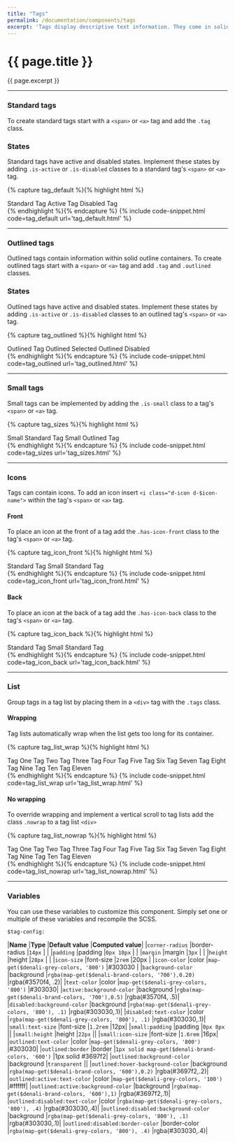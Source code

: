 ```yaml
---
title: "Tags"
permalink: /documentation/components/tags
excerpt: 'Tags display descriptive text information. They come in solid, outline, and selectable styles. Tags can be grouped into scrolling or wrapping lists. Icons can also be added to tags.'
---
```


# {{ page.title }}
{{ page.excerpt }}


***


### Standard tags
To create standard tags start with a `<span>` or `<a>` tag and add the `.tag` class.

### States
Standard tags have active and disabled states. Implement these states by adding `.is-active` or `.is-disabled` classes to a standard tag&#39;s `<span>` or `<a>` tag.

{% capture tag_default %}{% highlight html %}
<div class="tags">
  <span class="tag">Standard Tag</span>
  <span class="tag is-active">Active Tag</span>
  <span class="tag is-disabled">Disabled Tag</span>
</div>
{% endhighlight %}{% endcapture %}
{% include code-snippet.html code=tag_default url='tag_default.html' %}

***


### Outlined tags
Outlined tags contain information within solid outline containers. To create outlined tags start with a `<span>` or `<a>` tag and add `.tag` and `.outlined` classes.

### States
Outlined tags have active and disabled states. Implement these states by adding `.is-active` or `.is-disabled` classes to an outlined tag&#39;s `<span>` or `<a>` tag.

{% capture tag_outlined %}{% highlight html %}
<div class="tags">
  <a class="tag outlined">Outlined Tag</a>
  <a class="tag outlined is-active">Outlined Selected</a>
  <a class="tag outlined is-disabled">Outlined Disabled</a>
</div>
{% endhighlight %}{% endcapture %}
{% include code-snippet.html code=tag_outlined url='tag_outlined.html' %}


***


### Small tags
Small tags can be implemented by adding the `.is-small` class to a tag&#39;s `<span>` or `<a>` tag.

{% capture tag_sizes %}{% highlight html %}
<div class="tags">
  <span class="tag is-small">Small Standard Tag</span>
  <span class="tag outlined is-small">Small Outlined Tag</span>
</div>
{% endhighlight %}{% endcapture %}
{% include code-snippet.html code=tag_sizes url='tag_sizes.html' %}


***


### Icons
Tags can contain icons. To add an icon insert `<i class="d-icon d-$icon-name">` within the tag&#39;s `<span>` or `<a>` tag.

#### Front
To place an icon at the front of a tag add the `.has-icon-front` class to the tag&#39;s `<span>` or `<a>` tag.

{% capture tag_icon_front %}{% highlight html %}
<div class="tags">
<span class="tag has-icon-front"><i class="d-icon d-check"></i>Standard Tag</span>
<span class="tag is-small has-icon-front"><i class="d-icon d-check"></i>Small Standard Tag</span>
</div>
{% endhighlight %}{% endcapture %}
{% include code-snippet.html code=tag_icon_front url='tag_icon_front.html' %}

#### Back
To place an icon at the back of a tag add the `.has-icon-back` class to the tag&#39;s `<span>` or `<a>` tag.

{% capture tag_icon_back %}{% highlight html %}
<div class="tags">
<span class="tag has-icon-back">Standard Tag<a class="d-icon d-close"></a></span>
<span class="tag is-small has-icon-back">Small Standard Tag<a class="d-icon d-close"></a></span>
</div>
{% endhighlight %}{% endcapture %}
{% include code-snippet.html code=tag_icon_back url='tag_icon_back.html' %}


***


### List
Group tags in a tag list by placing them in a `<div>` tag with the `.tags` class.

#### Wrapping
Tag lists automatically wrap when the list gets too long for its container.

{% capture tag_list_wrap %}{% highlight html %}
<div class="tags">
  <span class="tag">Tag One</span>
  <span class="tag">Tag Two</span>
  <span class="tag">Tag Three</span>
  <span class="tag">Tag Four</span>
  <span class="tag">Tag Five</span>
  <span class="tag">Tag Six</span>
  <span class="tag">Tag Seven</span>
  <span class="tag">Tag Eight</span>
  <span class="tag">Tag Nine</span>
  <span class="tag">Tag Ten</span>
  <span class="tag">Tag Eleven</span>
</div>
{% endhighlight %}{% endcapture %}
{% include code-snippet.html code=tag_list_wrap url='tag_list_wrap.html' %}

#### No wrapping
To override wrapping and implement a vertical scroll to tag lists add the class `.nowrap` to a tag list `<div>` 

{% capture tag_list_nowrap %}{% highlight html %}
<div class="tags nowrap">
  <span class="tag">Tag One</span>
  <span class="tag">Tag Two</span>
  <span class="tag">Tag Three</span>
  <span class="tag">Tag Four</span>
  <span class="tag">Tag Five</span>
  <span class="tag">Tag Six</span>
  <span class="tag">Tag Seven</span>
  <span class="tag">Tag Eight</span>
  <span class="tag">Tag Nine</span>
  <span class="tag">Tag Ten</span>
  <span class="tag">Tag Eleven</span>
</div>
{% endhighlight %}{% endcapture %}
{% include code-snippet.html code=tag_list_nowrap url='tag_list_nowrap.html' %}


***


### Variables
You can use these variables to customize this component. Simply set one or multiple of these variables and recompile the SCSS.

`$tag-config:`

|**Name**                             |**Type**         |**Default value**                                    |**Computed value**|
|`corner-radius`                      |border-radius    |`14px`                                               |           |
|`padding`                            |padding          |`0px 10px`                                           |           |
|`margin`                             |margin           |`3px`                                                |    |
|`height`                             |height           |`28px`                                               |               |
|`icon-size`                          |font-size        |`2rem`                                               |20px           |
|`icon-color`                         |color            |`map-get($denali-grey-colors, '800')`                |#303030            |
|`background-color`                   |background       |`rgba(map-get($denali-brand-colors, '700'),0.20)`    |rgba(#3570f4, .2)|
|`text-color`                         |color            |`map-get($denali-grey-colors, '800')`                |#303030|
|`active:background-color`            |background       |`rgba(map-get($denali-brand-colors, '700'),0.5)`     |rgba(#3570f4, .5)|
|`disabled:background-color`          |background       |`rgba(map-get($denali-grey-colors, '800'), .1)`      |rgba(#303030,.1)|
|`disabled:text-color`                |color            |`rgba(map-get($denali-grey-colors, '800'), .1)`      |rgba(#303030,.1)|
|`small:text-size`                    |font-size        |`1.2rem`                                             |12px|
|`small:padding`                      |padding          |`0px 8px`                                            ||
|`small:height`                       |height           |`22px`                                               ||
|`small:icon-size`                    |font-size        |`1.6rem`                                             |16px|
|`outlined:text-color`                |color            |`map-get($denali-grey-colors, '800')`                |#303030|
|`outlined:border`                    |border           |`1px solid map-get($denali-brand-colors, '600')`     |1px solid #3697f2|
|`outlined:background-color`          |background       |`transparent`                                        ||
|`outlined:hover-background-color`    |background       |`rgba(map-get($denali-brand-colors, '600'),0.2)`     |rgba(#3697f2,.2)|
|`outlined:active:text-color`         |color            |`map-get($denali-grey-colors, '100')`                |#ffffff|
|`outlined:active:background-color`   |background       |`rgba(map-get($denali-brand-colors, '600'),1)`       |rgba(#3697f2,.1)|
|`outlined:disabled:text-color`       |color            |`rgba(map-get($denali-grey-colors, '800'), .4)`      |rgba(#303030,.4)|
|`outlined:disabled:background-color` |background       |`rgba(map-get($denali-grey-colors, '800'), .1)`      |rgba(#303030,.1)|
|`outlined:disabled:border-color`     |border-color     |`rgba(map-get($denali-grey-colors, '800'), .4)`      |rgba(#303030,.4)|
